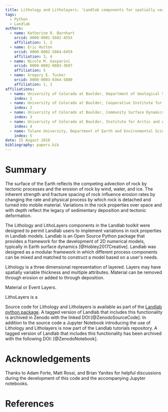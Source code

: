 ```yaml
---
title: Lithology and Litholayers: 'Landlab components for spatially variable rock properties'
tags:
  - Python
  - Landlab
authors:
  - name: Katherine R. Barnhart
    orcid: 0000-0001-5682-455X
    affiliation: 1, 2
  - name: Eric Hutton
    orcid: 0000-0002-5864-6459
    affiliation: 3, 4
  - name: Nicole M. Gasparini
    orcid: 0000-0002-0803-3697
    affiliation: 5
  - name: Gregory E. Tucker
    orcid: 0000-0003-0364-5800
    affiliation: 1, 2
affiliations:
  - name: University of Colorado at Boulder, Department of Geological Sciences
    index: 1
  - name: University of Colorado at Boulder, Cooperative Institute for Research in Environmental Sciences
    index: 2
  - name: University of Colorado at Boulder, Community Surface Dynamics Modeling System Integration Facility
    index: 3
  - name: University of Colorado at Boulder, Institute for Arctic and Alpine Research
    index: 4
  - name: Tulane University, Department of Earth and Environmental Sciences
    index: 5
date: 15 August 2018
bibliography: papers.bib
---
```


# Summary

The surface of the Earth reflects the competing advection of rock by tectonic processes and the erosion of rock by wind, water, and ice. The inherent strength and fracture spacing of rock influence erosion rates by changing the rate and physical process by which rock is detached and turned into mobile material. Variations in the rock properties over space and with depth reflect the legacy of sedimentary deposition and tectonic deformation.

The Lithology and LithoLayers components in the Landlab toolkit were designed to permit Landlab users to implement variations in rock properties in Landlab models. Landlab is an Open Source Python package that provides a framework for the development of 2D numerical models, typically in Earth surface dynamics [@Hobley2017Creative]. Landlab was designed as a  modular framework in which different process components can be mixed and matched to construct a model based on a user's needs.

Lithology is a three dimensional representation of layered. Layers may have spatially variable thickness and multiple attributes. Material can be removed through erosion or added to through deposition.

Material or Event Layers.

LithoLayers is a

Source code for Lithology and Litholayers is available as part of the [Landlab python package](). A tagged version of Landlab that includes this functionality is archived in Zenodo with the linked DOI:[@ZenodoSourceCode]. In addition to the source code a Jupyter Notebook introducing the use of Lithology and Litholayers is now part of the Landlab tutorials repository. A tagged version of Landlab that includes this functionality has been archived with the following DOI: [@ZenodoNotebook].

# Acknowledgements
Thanks to Adam Forte, Matt Rossi, and Brian Yanites for helpful discussions during the development of this code and the accompanying Jupyter notebooks.

# References
